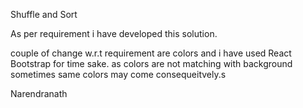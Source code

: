 Shuffle and Sort 

As per requirement i have developed this solution.

couple of change w.r.t requirement are colors and i have used React Bootstrap for time sake.
as colors are not matching with background sometimes same colors may come consequeitvely.s

Narendranath